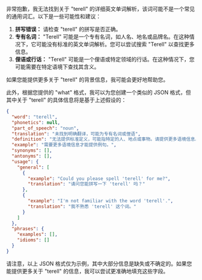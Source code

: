 非常抱歉，我无法找到关于 "terell" 的详细英文单词解析，该词可能不是一个常见的通用词汇。以下是一些可能性和建议：

1.  **拼写错误：** 请检查 "terell" 的拼写是否正确。
2.  **专有名词：** "Terell" 可能是一个专有名词，如人名、地名或品牌名。在这种情况下，它可能没有标准的英文单词解析。您可以尝试搜索 "Terell" 以查找更多信息。
3.  **俚语或行话：** "Terell" 可能是一个俚语或特定领域的行话。在这种情况下，您可能需要在特定语境下查找其含义。

如果您能提供更多关于 "terell" 的背景信息，我可能会更好地帮助您。

此外，根据您提供的 "what" 格式，我可以为您创建一个类似的 JSON 格式，但其中关于 "terell" 的具体信息将是基于上述假设的：

```json
{
  "word": "terell",
  "phonetics": null,
  "part_of_speech": "noun",
  "translation": "未找到明确翻译，可能为专有名词或俚语",
  "definition": "无法提供标准定义，可能指特定的人、地点或事物。请提供更多语境信息。",
  "example": "需要更多语境信息才能提供例句。",
  "synonyms": [],
  "antonyms": [],
  "usage": {
    "general": [
      {
        "example": "Could you please spell 'terell' for me?",
        "translation": "请问您能拼写一下 'terell' 吗？"
      },
      {
        "example": "I'm not familiar with the word 'terell'.",
        "translation": "我不熟悉 'terell' 这个词。"
      }
    ]
  },
  "phrases": {
    "examples": [],
    "idioms": []
  }
}
```

请注意，以上 JSON 格式仅为示例，其中大部分信息是缺失或不确定的。如果您能提供更多关于 "terell" 的信息，我可以尝试更准确地填充这些字段。 